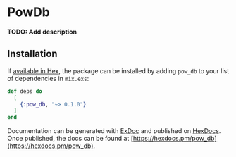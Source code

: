 # PowDb

**TODO: Add description**

## Installation

If [available in Hex](https://hex.pm/docs/publish), the package can be installed
by adding `pow_db` to your list of dependencies in `mix.exs`:

```elixir
def deps do
  [
    {:pow_db, "~> 0.1.0"}
  ]
end
```

Documentation can be generated with [ExDoc](https://github.com/elixir-lang/ex_doc)
and published on [HexDocs](https://hexdocs.pm). Once published, the docs can
be found at [https://hexdocs.pm/pow_db](https://hexdocs.pm/pow_db).

